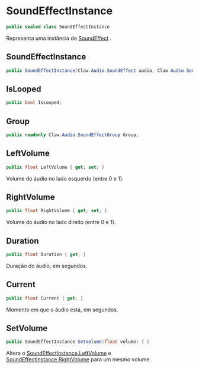 # SoundEffectInstance
```csharp
public sealed class SoundEffectInstance
```
Representa uma instância de [SoundEffect](/api/Claw/Audio/SoundEffect.md#SoundEffect) .<br />
## SoundEffectInstance
```csharp
public SoundEffectInstance(Claw.Audio.SoundEffect audio, Claw.Audio.SoundEffectGroup group) { }
```
## IsLooped
```csharp
public bool IsLooped;
```
## Group
```csharp
public readonly Claw.Audio.SoundEffectGroup Group;
```
## LeftVolume
```csharp
public float LeftVolume { get; set; } 
```
Volume do áudio no lado esquerdo (entre 0 e 1).<br />
## RightVolume
```csharp
public float RightVolume { get; set; } 
```
Volume do áudio no lado direito (entre 0 e 1).<br />
## Duration
```csharp
public float Duration { get; } 
```
Duração do áudio, em segundos.<br />
## Current
```csharp
public float Current { get; } 
```
Momento em que o áudio está, em segundos.<br />
## SetVolume
```csharp
public SoundEffectInstance SetVolume(float volume) { }
```
Altera o [SoundEffectInstance.LeftVolume](/api/Claw/Audio/SoundEffectInstance.md#LeftVolume) e [SoundEffectInstance.RightVolume](/api/Claw/Audio/SoundEffectInstance.md#RightVolume) para um mesmo volume.<br />
